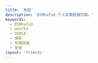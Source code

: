 ```yaml
---
title: '友链'
description: 'DSRKafuU 个人友情链接页面。'
keywords:
  - DSRKafuU
  - amzrk2
  - DSRCA
  - 博客
  - 友情链接
  - 友链
layout: 'friends'
---
```


